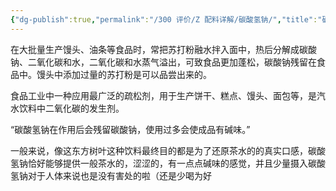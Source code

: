 ```yaml
---
{"dg-publish":true,"permalink":"/300 评价/Z 配料详解/碳酸氢钠/","title":"碳酸氢钠","created":"2024-01-25T18:45:04.000+08:00","updated":"2024-01-25T18:45:04.000+08:00"}
---
```



在大批量生产馒头、油条等食品时，常把苏打粉融水拌入面中，热后分解成碳酸钠、二氧化碳和水，二氧化碳和水蒸气溢出，可致食品更加蓬松，碳酸钠残留在食品中。馒头中添加过量的苏打粉是可以品尝出来的。

食品工业中一种应用最广泛的疏松剂，用于生产饼干、糕点、馒头、面包等，是汽水饮料中二氧化碳的发生剂。

“碳酸氢钠在作用后会残留碳酸钠，使用过多会使成品有碱味。”

一般来说，像这东方树叶这种饮料最终目的都是为了还原茶水的的真实口感，碳酸氢钠恰好能够提供一般茶水的，涩涩的，有一点点碱味的感觉，并且少量摄入碳酸氢钠对于人体来说也是没有害处的啦（还是少喝为好